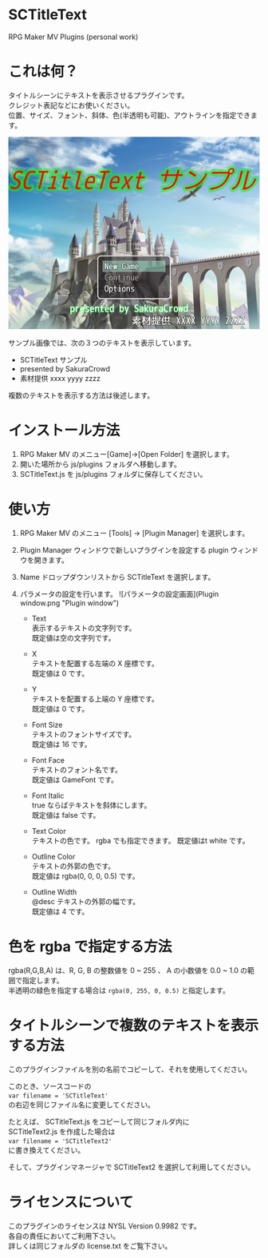 # SCTitleText
RPG Maker MV Plugins (personal work)

# これは何？
タイトルシーンにテキストを表示させるプラグインです。  
クレジット表記などにお使いください。  
位置、サイズ、フォント、斜体、色(半透明も可能)、アウトラインを指定できます。    

![サンプル画像](Example.png "example")

サンプル画像では、次の３つのテキストを表示しています。
* SCTitleText サンプル
* presented by SakuraCrowd
* 素材提供 xxxx yyyy zzzz

複数のテキストを表示する方法は後述します。

# インストール方法
1. RPG Maker MV のメニュー[Game]→[Open Folder] を選択します。
1. 開いた場所から js/plugins フォルダへ移動します。
1. SCTitleText.js を js/plugins フォルダに保存してください。  

# 使い方
1. RPG Maker MV のメニュー [Tools] → [Plugin Manager] を選択します。
1. Plugin Manager ウィンドウで新しいプラグインを設定する plugin ウィンドウを開きます。
1. Name ドロップダウンリストから SCTitleText を選択します。
1. パラメータの設定を行います。
	![パラメータの設定画面](Plugin window.png "Plugin window")

    * Text  
    表示するテキストの文字列です。  
    既定値は空の文字列です。  

	* X  
	テキストを配置する左端の X 座標です。  
	既定値は 0 です。  

	* Y  
	テキストを配置する上端の Y 座標です。  
	既定値は 0 です。  

	* Font Size  
	テキストのフォントサイズです。  
	既定値は 16 です。  

	* Font Face  
	テキストのフォント名です。  
	既定値は GameFont です。  

	* Font Italic  
	true ならばテキストを斜体にします。  
	既定値は false です。  

	* Text Color  
	テキストの色です。 rgba でも指定できます。 
	既定値はt white です。  

	* Outline Color  
	テキストの外郭の色です。  
	既定値は rgba(0, 0, 0, 0.5) です。  

	* Outline Width  
	@desc テキストの外郭の幅です。  
	既定値は 4 です。  

# 色を rgba で指定する方法
rgba(R,G,B,A) は、R, G, B の整数値を 0 ~ 255 、 A の小数値を 0.0 ~ 1.0 の範囲で指定します。  
半透明の緑色を指定する場合は ```rgba(0, 255, 0, 0.5)``` と指定します。

# タイトルシーンで複数のテキストを表示する方法
このプラグインファイルを別の名前でコピーして、それを使用してください。  

このとき、ソースコードの  
``` var filename = 'SCTitleText' ```  
の右辺を同じファイル名に変更してください。

たとえば、 SCTitleText.js をコピーして同じフォルダ内に  
 SCTitleText2.js を作成した場合は  
```var filename = 'SCTitleText2'```  
に書き換えてください。  

そして、プラグインマネージャで SCTitleText2 を選択して利用してください。  

# ライセンスについて
このプラグインのライセンスは NYSL Version 0.9982 です。  
各自の責任においてご利用下さい。  
詳しくは同じフォルダの license.txt をご覧下さい。

